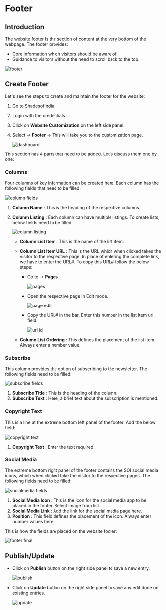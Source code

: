 #   **Footer**

##  **Introduction**

The website footer is the section of content at the very bottom of the webpage. The footer provides:

-   Core information which visitors should be aware of.
-   Guidance to visitors without the need to scroll back to the top.

![footer](images\Footer\footer.jpg)

##  **Create Footer**

Let's see the steps to create and maintain the footer for the website:

1.  Go to <a href="https://newwebsite.shadesofindia.com/wp-admin" target="_blank">ShadesofIndia</a>
2.  Login with the credentials
3.  Click on **Website Customization** on the left side panel.
4.  Select -> **Footer** -> This will take you to the customization page.

    ![dashboard](images\Footer\dashboard.jpg)

This section has 4 parts that need to be added. Let's discuss them one by one:

### **Columns**

Four columns of key information can be created here. Each column has the following fields that need to be filled:

![column fields](images\Footer\column.jpg)

1.  **Column Name** : This is the heading of the respective columns.
2.  **Column Listing** : Each column can have multiple listings. To create lists, below fields need to be filled:

    ![column listing](images\Footer\columnlistingfields.jpg)

    -   **Column List Item** : This is the name of the list item.
    -   **Column List Item URL** : This is the URL which when clicked takes the visitor to the respective page. In place of entering the complete link, we have to enter the URL#. To copy this URL# follow the below steps:

        -   Go to -> **Pages**

            ![pages](images\Footer\pages.jpg)

        -   Open the respective page in Edit mode.

            ![page edit](images\Footer\pageedit.jpg)

        -   Copy the URL# in the bar. Enter this number in the list item url field.

            ![url id](images\Footer\urlid.jpg)

    -   **Column List Ordering** : This defines the placement of the list item. Always enter a number value.

### **Subscribe**

This column provides the option of subscribing to the newsletter. The following fields need to be filled:

![subscribe fields](images\Footer\subscribe.jpg)

1.  **Subscribe Title** : This is the heading of the column.
2.  **Subscribe Text** : Here, a brief text about the subscription is mentioned.

### **Copyright Text**

This is a line at the extreme bottom left panel of the footer. Add the below field:

![copyright text](images\Footer\copyrightfields.jpg)

1.  **Copyright Text** : Enter the text required.


### **Social Media**

The extreme bottom right panel of the footer contains the SOI social media icons, which when clicked take the visitor to the respective pages. The following fields need to be filled:

![socialmedia fields](images\Footer\socialmediafields.jpg)

1.  **Social Media Icon** : This is the icon for the social media app to be placed in the footer. Select image from list.
2.  **Social Media Link** : Add the link for the social media page here.
3.  **Position** : This field defines the placement of the icon. Always enter number values here.

This is how the fields are placed on the website footer:

![footer final](images\Footer\footerfinal.jpg)

##  **Publish/Update**

-   Click on **Publish** button on the right side panel to save a new entry.

    ![publish](images\Footer\publish.jpg)

-   Click on **Update** button on the right side panel to save any edit done on existing entries.

    ![update](images\Footer\update.jpg)

